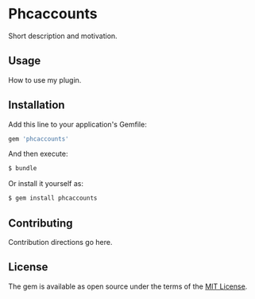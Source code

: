 # Phcaccounts
Short description and motivation.

## Usage
How to use my plugin.

## Installation
Add this line to your application's Gemfile:

```ruby
gem 'phcaccounts'
```

And then execute:
```bash
$ bundle
```

Or install it yourself as:
```bash
$ gem install phcaccounts
```

## Contributing
Contribution directions go here.

## License
The gem is available as open source under the terms of the [MIT License](http://opensource.org/licenses/MIT).
